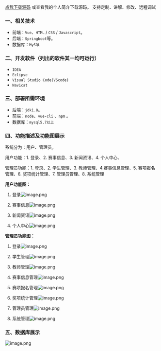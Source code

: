 [点我下载源码](https://www.oneprosol.com/detail/e8d3e8b832754f5eb598a2117c011f83)
或查看我的个人简介下载源码。
支持定制、讲解、修改、远程调试
### 一、相关技术
- 前端：`Vue`、`HTML` / `CSS` / `Javascript`。
- 后端：`Springboot`等。
- 数据库：`MySQL`

### 二、开发软件（列出的软件其一均可运行）
- `IDEA`
- `Eclipse`
- `Visual Studio Code(VScode)`
- `Navicat`
### 三、部署所需环境

- 后端：`jdk1.8`。
- 前端：`node`、`vue-cli` 、`npm`  。
- 数据库：`mysql5.7以上`

### 四、功能描述及功能图展示
系统分为：用户、管理员。

用户功能：1. 登录、2. 赛事信息、3. 新闻资讯、4. 个人中心、

管理员功能：1. 登录、2. 学生管理、3. 教师管理、4.赛事信息管理、5. 赛项报名管理、6. 奖项统计管理、7. 管理员管理、8. 系统管理

**用户功能图：**
1. 登录![image.png](https://pic.picprosol.com/user_upload/c01022ce6584417ca74259d62eeeaa0b/2025-01-03%2015:13:31_image.png)

2. 赛事信息![image.png](https://pic.picprosol.com/user_upload/c01022ce6584417ca74259d62eeeaa0b/2025-01-03%2015:11:40_image.png)

3. 新闻资讯![image.png](https://pic.picprosol.com/user_upload/c01022ce6584417ca74259d62eeeaa0b/2025-01-03%2015:11:57_image.png)

4. 个人中心![image.png](https://pic.picprosol.com/user_upload/c01022ce6584417ca74259d62eeeaa0b/2025-01-03%2015:12:46_image.png)


**管理员功能图：**
1. 登录![image.png](https://pic.picprosol.com/user_upload/c01022ce6584417ca74259d62eeeaa0b/2025-01-03%2015:05:13_image.png)

2. 学生管理![image.png](https://pic.picprosol.com/user_upload/c01022ce6584417ca74259d62eeeaa0b/2025-01-03%2015:07:05_image.png)

3. 教师管理![image.png](https://pic.picprosol.com/user_upload/c01022ce6584417ca74259d62eeeaa0b/2025-01-03%2015:08:03_image.png)

4. 赛事信息管理![image.png](https://pic.picprosol.com/user_upload/c01022ce6584417ca74259d62eeeaa0b/2025-01-03%2015:08:32_image.png)

5. 赛项报名管理![image.png](https://pic.picprosol.com/user_upload/c01022ce6584417ca74259d62eeeaa0b/2025-01-03%2015:08:50_image.png)
6. 奖项统计管理![image.png](https://pic.picprosol.com/user_upload/c01022ce6584417ca74259d62eeeaa0b/2025-01-03%2015:09:09_image.png)
7. 管理员管理![image.png](https://pic.picprosol.com/user_upload/c01022ce6584417ca74259d62eeeaa0b/2025-01-03%2015:09:23_image.png)
8. 系统管理![image.png](https://pic.picprosol.com/user_upload/c01022ce6584417ca74259d62eeeaa0b/2025-01-03%2015:09:42_image.png)


### 五、数据库展示
![image.png](https://pic.picprosol.com/user_upload/c01022ce6584417ca74259d62eeeaa0b/2025-01-03%2015:17:38_image.png)
